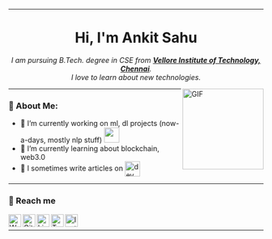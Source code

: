 <hr>
<h1 align="center">Hi, I'm Ankit Sahu</h1>
<p align="center">
  <em>
    I am pursuing B.Tech. degree in CSE from <a href="https://chennai.vit.ac.in"> <b>Vellore Institute of Technology, Chennai</b></a>.<br>
    I love to learn about new technologies. <br>
  </em> 
</p>
<img align="right" alt="GIF" height="160px" src="https://media.giphy.com/media/du3J3cXyzhj75IOgvA/giphy.gif" />

<hr>

### 🤵 About Me:
- 🔭 I’m currently working on ml, dl projects (now-a-days, mostly nlp stuff)
      <img src="https://media.giphy.com/media/WUlplcMpOCEmTGBtBW/giphy.gif" width="30">
- 🌱 I’m currently learning about blockchain, web3.0
- 📝 I sometimes write articles on 
      [<img align="center" alt="dev" height="30px" src="https://d2fltix0v2e0sb.cloudfront.net/dev-badge.svg" />](https://dev.to/ankitsahu)
<!-- - ⚡ Fun fact: I can't stop distro hopping -->

<hr>

### 💬 Reach me

[<img align="left" alt="Website" height="25px" src="https://cdn-icons-png.flaticon.com/512/3988/3988027.png" />](https://ankitsahu.me/)
[<img align="left" alt="Github" height="25px" src="https://cdn-icons-png.flaticon.com/512/889/889192.png" />](https://github.com/ankitsawho)
[<img align="left" alt="LinkedIn" height="25px" src="https://cdn-icons-png.flaticon.com/512/1383/1383262.png"/>](https://www.linkedin.com/in/ankit-kumar-sahu-8817681a4/)
[<img align="left" alt="Twitter" height="25px" src="https://cdn-icons-png.flaticon.com/512/725/725311.png" />](https://twitter.com/ankitsawho)
[<img align="left" alt="Instagram" height="25px" src="https://cdn-icons-png.flaticon.com/512/408/408707.png" />](https://instagram.com/ankitsawho/)
<br>
<hr>